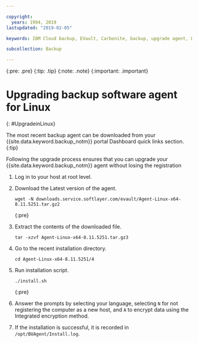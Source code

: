 ```yaml
---

copyright:
  years: 1994, 2019
lastupdated: "2019-02-05"

keywords: IBM Cloud backup, EVault, Carbonite, backup, upgrade agent, Linux

subcollection: Backup

---
```

{:pre: .pre}
{:tip: .tip}
{:note: .note}
{:important: .important}

# Upgrading backup software agent for Linux
{: #UpgradeinLinux}

The most recent backup agent can be downloaded from your {{site.data.keyword.backup_notm}} portal Dashboard quick links section.
{:tip}

Following the upgrade process ensures that you can upgrade your {{site.data.keyword.backup_notm}} agent without losing the registration

1. Log in to your host at root level.
2. Download the Latest version of the agent.
   ```
   wget -N downloads.service.softlayer.com/evault/Agent-Linux-x64-8.11.5251.tar.gz2
   ```
   {:pre}

3. Extract the contents of the downloaded file.

   ```
   tar -xzvf Agent-Linux-x64-8.11.5251.tar.gz3
   ```
4. Go to the recent installation directory.
   ```
   cd Agent-Linux-x64-8.11.5251/4
   ```

5. Run installation script.
   ```
   ./install.sh
   ```
   {:pre}

6. Answer the prompts by selecting your language, selecting `N` for not registering the computer as a new host, and `A` to encrypt data using the Integrated encryption method.

7. If the installation is successful, it is recorded in `/opt/BUAgent/Install.log`.
